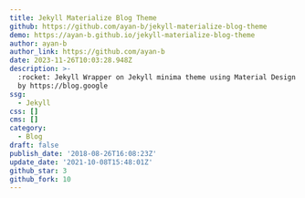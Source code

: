```yaml
---
title: Jekyll Materialize Blog Theme
github: https://github.com/ayan-b/jekyll-materialize-blog-theme
demo: https://ayan-b.github.io/jekyll-materialize-blog-theme
author: ayan-b
author_link: https://github.com/ayan-b
date: 2023-11-26T10:03:28.948Z
description: >-
  :rocket: Jekyll Wrapper on Jekyll minima theme using Material Design! Inspired
  by https://blog.google
ssg:
  - Jekyll
css: []
cms: []
category:
  - Blog
draft: false
publish_date: '2018-08-26T16:08:23Z'
update_date: '2021-10-08T15:48:01Z'
github_star: 3
github_fork: 10
---
```

